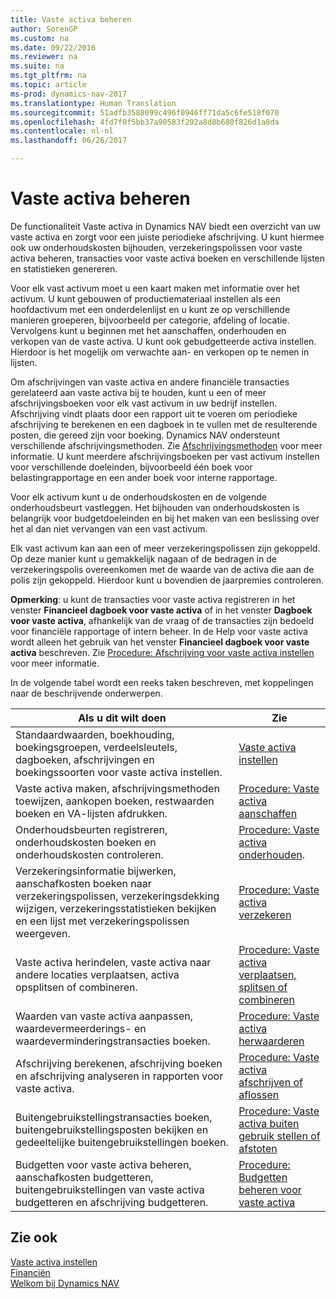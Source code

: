 ```yaml
---
title: Vaste activa beheren
author: SorenGP
ms.custom: na
ms.date: 09/22/2016
ms.reviewer: na
ms.suite: na
ms.tgt_pltfrm: na
ms.topic: article
ms-prod: dynamics-nav-2017
ms.translationtype: Human Translation
ms.sourcegitcommit: 51adfb3588099c496f0946ff71da5c6fe518f070
ms.openlocfilehash: 4fd7f0f5bb37a90583f292a8d8b680f826d1a8da
ms.contentlocale: nl-nl
ms.lasthandoff: 06/26/2017

---
```


# <a name="manage-fixed-assets"></a>Vaste activa beheren
De functionaliteit Vaste activa in Dynamics NAV biedt een overzicht van uw vaste activa en zorgt voor een juiste periodieke afschrijving. U kunt hiermee ook uw onderhoudskosten bijhouden, verzekeringspolissen voor vaste activa beheren, transacties voor vaste activa boeken en verschillende lijsten en statistieken genereren.

Voor elk vast activum moet u een kaart maken met informatie over het activum. U kunt gebouwen of productiemateriaal instellen als een hoofdactivum met een onderdelenlijst en u kunt ze op verschillende manieren groeperen, bijvoorbeeld per categorie, afdeling of locatie. Vervolgens kunt u beginnen met het aanschaffen, onderhouden en verkopen van de vaste activa. U kunt ook gebudgetteerde activa instellen. Hierdoor is het mogelijk om verwachte aan- en verkopen op te nemen in lijsten.

Om afschrijvingen van vaste activa en andere financiële transacties gerelateerd aan vaste activa bij te houden, kunt u een of meer afschrijvingsboeken voor elk vast activum in uw bedrijf instellen. Afschrijving vindt plaats door een rapport uit te voeren om periodieke afschrijving te berekenen en een dagboek in te vullen met de resulterende posten, die gereed zijn voor boeking. Dynamics NAV ondersteunt verschillende afschrijvingsmethoden. Zie [Afschrijvingsmethoden](fa-depreciation-methods.md) voor meer informatie. U kunt meerdere afschrijvingsboeken per vast activum instellen voor verschillende doeleinden, bijvoorbeeld één boek voor belastingrapportage en een ander boek voor interne rapportage.

Voor elk activum kunt u de onderhoudskosten en de volgende onderhoudsbeurt vastleggen. Het bijhouden van onderhoudskosten is belangrijk voor budgetdoeleinden en bij het maken van een beslissing over het al dan niet vervangen van een vast activum.

Elk vast activum kan aan een of meer verzekeringspolissen zijn gekoppeld. Op deze manier kunt u gemakkelijk nagaan of de bedragen in de verzekeringspolis overeenkomen met de waarde van de activa die aan de polis zijn gekoppeld. Hierdoor kunt u bovendien de jaarpremies controleren.

**Opmerking**: u kunt de transacties voor vaste activa registreren in het venster **Financieel dagboek voor vaste activa** of in het venster **Dagboek voor vaste activa**, afhankelijk van de vraag of de transacties zijn bedoeld voor financiële rapportage of intern beheer. In de Help voor vaste activa wordt alleen het gebruik van het venster **Financieel dagboek voor vaste activa** beschreven. Zie [Procedure: Afschrijving voor vaste activa instellen](fa-how-setup-depreciation.md) voor meer informatie.

In de volgende tabel wordt een reeks taken beschreven, met koppelingen naar de beschrijvende onderwerpen.

| Als u dit wilt doen | Zie |
|----|-----|
|Standaardwaarden, boekhouding, boekingsgroepen, verdeelsleutels, dagboeken, afschrijvingen en boekingssoorten voor vaste activa instellen.|[Vaste activa instellen](fa-setup.md)|
|Vaste activa maken, afschrijvingsmethoden toewijzen, aankopen boeken, restwaarden boeken en VA-lijsten afdrukken.|[Procedure: Vaste activa aanschaffen](fa-how-acquire.md)|
|Onderhoudsbeurten registreren, onderhoudskosten boeken en onderhoudskosten controleren.|[Procedure: Vaste activa onderhouden](fa-how-maintain.md).|
|Verzekeringsinformatie bijwerken, aanschafkosten boeken naar verzekeringspolissen, verzekeringsdekking wijzigen, verzekeringsstatistieken bekijken en een lijst met verzekeringspolissen weergeven.|[Procedure: Vaste activa verzekeren](fa-how-insure.md)|
|Vaste activa herindelen, vaste activa naar andere locaties verplaatsen, activa opsplitsen of combineren.|[Procedure: Vaste activa verplaatsen, splitsen of combineren](fa-how-trans-split-combine.md)|
|Waarden van vaste activa aanpassen, waardevermeerderings- en waardeverminderingstransacties boeken.|[Procedure: Vaste activa herwaarderen](fa-how-revalue.md)|
|Afschrijving berekenen, afschrijving boeken en afschrijving analyseren in rapporten voor vaste activa.|[Procedure: Vaste activa afschrijven of aflossen](fa-how-depreciate-amortize.md)|
|Buitengebruikstellingstransacties boeken, buitengebruikstellingsposten bekijken en gedeeltelijke buitengebruikstellingen boeken.|[Procedure: Vaste activa buiten gebruik stellen of afstoten](fa-how-dispose-retire.md)||
|Budgetten voor vaste activa beheren, aanschafkosten budgetteren, buitengebruikstellingen van vaste activa budgetteren en afschrijving budgetteren.|[Procedure: Budgetten beheren voor vaste activa](fa-how-manage-budgets.md)|

## <a name="see-also"></a>Zie ook
[Vaste activa instellen](fa-setup.md)  
[Financiën](finance-setup.md)  
[Welkom bij Dynamics NAV](across-get-started.md)

